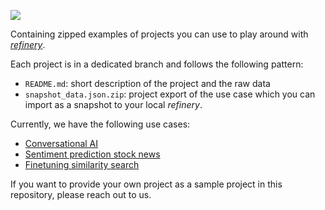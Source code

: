 ![](https://uploads-ssl.webflow.com/61e47fafb12bd56b40022a49/62cdbe6640dc8cc0c07ae392_Thumbnail%20sample-projects.png)

Containing zipped examples of projects you can use to play around with [*refinery*](https://github.com/code-kern-ai/refinery).

Each project is in a dedicated branch and follows the following pattern:
- `README.md`: short description of the project and the raw data
- `snapshot_data.json.zip`: project export of the use case which you can import as a snapshot to your local *refinery*.

Currently, we have the following use cases:
- [Conversational AI]()
- [Sentiment prediction stock news]()
- [Finetuning similarity search]()

If you want to provide your own project as a sample project in this repository, please reach out to us.